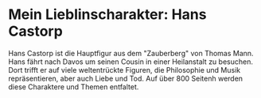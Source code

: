 # Mein Lieblinscharakter: Hans Castorp

Hans Castorp ist die Hauptfigur aus dem "Zauberberg" von Thomas Mann. Hans fährt nach Davos um seinen Cousin in einer Heilanstalt zu besuchen. Dort trifft er auf viele weltentrückte Figuren, die Philosophie und Musik repräsentieren, aber auch Liebe und Tod. Auf über 800 Seitenh werden diese Charaktere und Themen entfaltet.